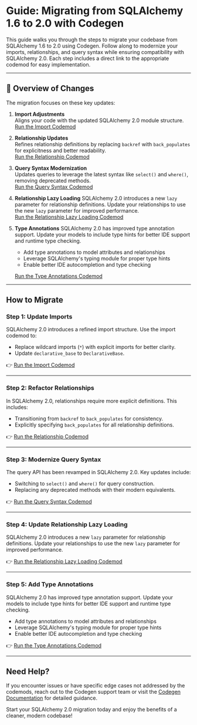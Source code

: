 # Guide: Migrating from SQLAlchemy 1.6 to 2.0 with Codegen

This guide walks you through the steps to migrate your codebase from SQLAlchemy 1.6 to 2.0 using Codegen. Follow along to modernize your imports, relationships, and query syntax while ensuring compatibility with SQLAlchemy 2.0. Each step includes a direct link to the appropriate codemod for easy implementation.

---

## 🎉 Overview of Changes

The migration focuses on these key updates:

1. **Import Adjustments**  
   Aligns your code with the updated SQLAlchemy 2.0 module structure.  
   [Run the Import Codemod](https://www.codegen.sh/search/6506?skillType=codemod)

2. **Relationship Updates**  
   Refines relationship definitions by replacing `backref` with `back_populates` for explicitness and better readability.  
   [Run the Relationship Codemod](https://www.codegen.sh/search/6510?skillType=codemod)

3. **Query Syntax Modernization**  
   Updates queries to leverage the latest syntax like `select()` and `where()`, removing deprecated methods.  
   [Run the Query Syntax Codemod](https://www.codegen.sh/search/6508?skillType=codemod)

4. **Relationship Lazy Loading**
   SQLAlchemy 2.0 introduces a new `lazy` parameter for relationship definitions. Update your relationships to use the new `lazy` parameter for improved performance.  
   [Run the Relationship Lazy Loading Codemod](https://www.codegen.sh/search/6512?skillType=codemod)

5. **Type Annotations**
   SQLAlchemy 2.0 has improved type annotation support. Update your models to include type hints for better IDE support and runtime type checking.

   - Add type annotations to model attributes and relationships
   - Leverage SQLAlchemy's typing module for proper type hints
   - Enable better IDE autocompletion and type checking

   [Run the Type Annotations Codemod](https://www.codegen.sh/search/4645?skillType=codemod)

---

## How to Migrate

### Step 1: Update Imports

SQLAlchemy 2.0 introduces a refined import structure. Use the import codemod to:

- Replace wildcard imports (`*`) with explicit imports for better clarity.
- Update `declarative_base` to `DeclarativeBase`.

👉 [Run the Import Codemod](https://www.codegen.sh/search/6506?skillType=codemod)

---

### Step 2: Refactor Relationships

In SQLAlchemy 2.0, relationships require more explicit definitions. This includes:

- Transitioning from `backref` to `back_populates` for consistency.
- Explicitly specifying `back_populates` for all relationship definitions.

👉 [Run the Relationship Codemod](https://www.codegen.sh/search/6510?skillType=codemod)

---

### Step 3: Modernize Query Syntax

The query API has been revamped in SQLAlchemy 2.0. Key updates include:

- Switching to `select()` and `where()` for query construction.
- Replacing any deprecated methods with their modern equivalents.

👉 [Run the Query Syntax Codemod](https://www.codegen.sh/search/6508?skillType=codemod)

---

### Step 4: Update Relationship Lazy Loading

SQLAlchemy 2.0 introduces a new `lazy` parameter for relationship definitions. Update your relationships to use the new `lazy` parameter for improved performance.

👉 [Run the Relationship Lazy Loading Codemod](https://www.codegen.sh/search/6512?skillType=codemod)

---

### Step 5: Add Type Annotations
SQLAlchemy 2.0 has improved type annotation support. Update your models to include type hints for better IDE support and runtime type checking.

- Add type annotations to model attributes and relationships
- Leverage SQLAlchemy's typing module for proper type hints
- Enable better IDE autocompletion and type checking

👉 [Run the Type Annotations Codemod](https://www.codegen.sh/search/4645?skillType=codemod)

---

## Need Help?

If you encounter issues or have specific edge cases not addressed by the codemods, reach out to the Codegen support team or visit the [Codegen Documentation](https://www.codegen.sh/docs) for detailed guidance.

Start your SQLAlchemy 2.0 migration today and enjoy the benefits of a cleaner, modern codebase!
